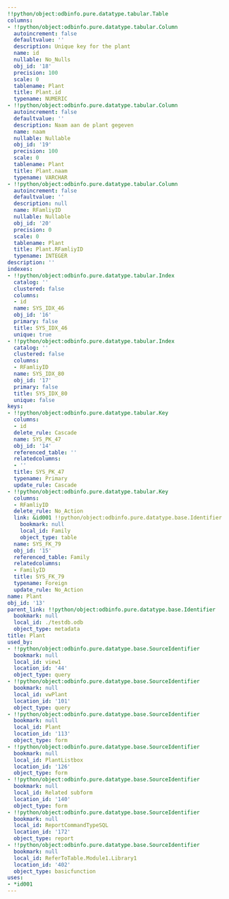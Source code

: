 ```yaml
---
!!python/object:odbinfo.pure.datatype.tabular.Table
columns:
- !!python/object:odbinfo.pure.datatype.tabular.Column
  autoincrement: false
  defaultvalue: ''
  description: Unique key for the plant
  name: id
  nullable: No_Nulls
  obj_id: '18'
  precision: 100
  scale: 0
  tablename: Plant
  title: Plant.id
  typename: NUMERIC
- !!python/object:odbinfo.pure.datatype.tabular.Column
  autoincrement: false
  defaultvalue: ''
  description: Naam aan de plant gegeven
  name: naam
  nullable: Nullable
  obj_id: '19'
  precision: 100
  scale: 0
  tablename: Plant
  title: Plant.naam
  typename: VARCHAR
- !!python/object:odbinfo.pure.datatype.tabular.Column
  autoincrement: false
  defaultvalue: ''
  description: null
  name: RFamliyID
  nullable: Nullable
  obj_id: '20'
  precision: 0
  scale: 0
  tablename: Plant
  title: Plant.RFamliyID
  typename: INTEGER
description: ''
indexes:
- !!python/object:odbinfo.pure.datatype.tabular.Index
  catalog: ''
  clustered: false
  columns:
  - id
  name: SYS_IDX_46
  obj_id: '16'
  primary: false
  title: SYS_IDX_46
  unique: true
- !!python/object:odbinfo.pure.datatype.tabular.Index
  catalog: ''
  clustered: false
  columns:
  - RFamliyID
  name: SYS_IDX_80
  obj_id: '17'
  primary: false
  title: SYS_IDX_80
  unique: false
keys:
- !!python/object:odbinfo.pure.datatype.tabular.Key
  columns:
  - id
  delete_rule: Cascade
  name: SYS_PK_47
  obj_id: '14'
  referenced_table: ''
  relatedcolumns:
  - ''
  title: SYS_PK_47
  typename: Primary
  update_rule: Cascade
- !!python/object:odbinfo.pure.datatype.tabular.Key
  columns:
  - RFamliyID
  delete_rule: No_Action
  link: &id001 !!python/object:odbinfo.pure.datatype.base.Identifier
    bookmark: null
    local_id: Family
    object_type: table
  name: SYS_FK_79
  obj_id: '15'
  referenced_table: Family
  relatedcolumns:
  - FamilyID
  title: SYS_FK_79
  typename: Foreign
  update_rule: No_Action
name: Plant
obj_id: '13'
parent_link: !!python/object:odbinfo.pure.datatype.base.Identifier
  bookmark: null
  local_id: ./testdb.odb
  object_type: metadata
title: Plant
used_by:
- !!python/object:odbinfo.pure.datatype.base.SourceIdentifier
  bookmark: null
  local_id: view1
  location_id: '44'
  object_type: query
- !!python/object:odbinfo.pure.datatype.base.SourceIdentifier
  bookmark: null
  local_id: vwPlant
  location_id: '101'
  object_type: query
- !!python/object:odbinfo.pure.datatype.base.SourceIdentifier
  bookmark: null
  local_id: Plant
  location_id: '113'
  object_type: form
- !!python/object:odbinfo.pure.datatype.base.SourceIdentifier
  bookmark: null
  local_id: PlantListbox
  location_id: '126'
  object_type: form
- !!python/object:odbinfo.pure.datatype.base.SourceIdentifier
  bookmark: null
  local_id: Related subform
  location_id: '140'
  object_type: form
- !!python/object:odbinfo.pure.datatype.base.SourceIdentifier
  bookmark: null
  local_id: ReportCommandTypeSQL
  location_id: '172'
  object_type: report
- !!python/object:odbinfo.pure.datatype.base.SourceIdentifier
  bookmark: null
  local_id: ReferToTable.Module1.Library1
  location_id: '402'
  object_type: basicfunction
uses:
- *id001
---
```


